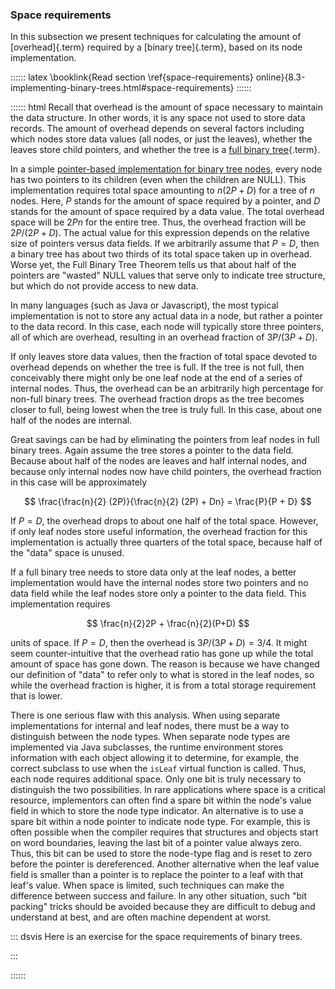 
### Space requirements

In this subsection we present techniques for calculating the amount of [overhead]{.term} required by a [binary tree]{.term}, based on its node implementation.

:::::: latex
\booklink{Read section \ref{space-requirements} online}{8.3-implementing-binary-trees.html\#space-requirements}
::::::

:::::: html
Recall that overhead is the amount of space necessary to
maintain the data structure. In other words, it is any space not used to
store data records. The amount of overhead depends on several factors
including which nodes store data values (all nodes, or just the leaves),
whether the leaves store child pointers, and whether the tree is a
[full binary tree](#full-tree){.term}.

In a simple
[pointer-based implementation for binary tree nodes](#binary-tree-node-implementations),
every node has two pointers to its children (even when the
children are NULL). This implementation requires total space amounting
to $n(2P + D)$ for a tree of $n$ nodes. Here, $P$ stands for the amount
of space required by a pointer, and $D$ stands for the amount of space
required by a data value. The total overhead space will be $2Pn$ for the
entire tree. Thus, the overhead fraction will be $2P/(2P + D)$. The
actual value for this expression depends on the relative size of
pointers versus data fields. If we arbitrarily assume that $P = D$, then
a binary tree has about two thirds of its total space taken up in
overhead. Worse yet, the Full Binary Tree Theorem tells us that about
half of the pointers are "wasted" NULL values that serve only to
indicate tree structure, but which do not provide access to new data.

In many languages (such as Java or Javascript), the most typical
implementation is not to store any actual data in a node, but rather a
pointer to the data record. In this case, each node will typically store
three pointers, all of which are overhead, resulting in an overhead
fraction of $3P/(3P + D)$.

If only leaves store data values, then the fraction of total space
devoted to overhead depends on whether the tree is full. If the tree is
not full, then conceivably there might only be one leaf node at the end
of a series of internal nodes. Thus, the overhead can be an arbitrarily
high percentage for non-full binary trees. The overhead fraction drops
as the tree becomes closer to full, being lowest when the tree is truly
full. In this case, about one half of the nodes are internal.

Great savings can be had by eliminating the pointers from leaf nodes in
full binary trees. Again assume the tree stores a pointer to the data
field. Because about half of the nodes are leaves and half internal
nodes, and because only internal nodes now have child pointers, the
overhead fraction in this case will be approximately

$$
\frac{\frac{n}{2} (2P)}{\frac{n}{2} (2P) + Dn} = \frac{P}{P + D}
$$

If $P = D$, the overhead drops to about one half of the total space.
However, if only leaf nodes store useful information, the overhead
fraction for this implementation is actually three quarters of the total
space, because half of the "data" space is unused.

If a full binary tree needs to store data only at the leaf nodes, a
better implementation would have the internal nodes store two pointers
and no data field while the leaf nodes store only a pointer to the data
field. This implementation requires

$$
\frac{n}{2}2P + \frac{n}{2}(P+D)
$$

units of space. If $P = D$, then the overhead is $3P/(3P + D) = 3/4$. It
might seem counter-intuitive that the overhead ratio has gone up while
the total amount of space has gone down. The reason is because we have
changed our definition of "data" to refer only to what is stored in
the leaf nodes, so while the overhead fraction is higher, it is from a
total storage requirement that is lower.

There is one serious flaw with this analysis. When using separate
implementations for internal and leaf nodes, there must be a way to
distinguish between the node types. When separate node types are
implemented via Java subclasses, the runtime environment stores
information with each object allowing it to determine, for example, the
correct subclass to use when the `isLeaf` virtual function is called.
Thus, each node requires additional space. Only one bit is truly
necessary to distinguish the two possibilities. In rare applications
where space is a critical resource, implementors can often find a spare
bit within the node's value field in which to store the node type
indicator. An alternative is to use a spare bit within a node pointer to
indicate node type. For example, this is often possible when the
compiler requires that structures and objects start on word boundaries,
leaving the last bit of a pointer value always zero. Thus, this bit can
be used to store the node-type flag and is reset to zero before the
pointer is dereferenced. Another alternative when the leaf value field
is smaller than a pointer is to replace the pointer to a leaf with that
leaf's value. When space is limited, such techniques can make the
difference between success and failure. In any other situation, such
"bit packing" tricks should be avoided because they are difficult to
debug and understand at best, and are often machine dependent at worst.

::: dsvis
Here is an exercise for the space requirements of binary trees.

<avembed id="TreeOverheadFIB" src="Binary/TreeOverheadFIB.html" type="ka" name="Tree Overhead Exercise"/>
:::

::::::
